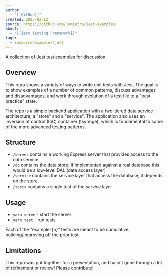 ```yaml
---
author:
  - "[[GitHub]]"
created: 2025-03-12
source: https://github.com/jamietre/jest-examples
about:
  - "[[jest Testing Framework]]"
tags:
  - resource/examples/jest
---
```

A collection of Jest test examples for discussion.

## Overview

This repo shows a variety of ways to write unit tests with Jest. The goal is to show examples of a number of common patterns, discuss advantages and disadvantages, and work through evolution of a test file to a "best practice" state.

The repo is a simple backend application with a two-tiered data service architecture, a "store" and a "service". The application also uses an inversion of control (IoC) container (tsyringe), which is fundamental to some of the more advanced testing patterns.

## Structure

- `/server` contains a working Express server that provides access to the data service.
- `/db` contains the data store; if implemented against a real database this would be a low-level DAL (data access layer)
- `/service` contains the service layer that access the database; it depends on the store.
- `/tests` contains a single test of the *service* layer

## Usage

- `yarn serve` - start the server
- `yarn test` - run tests

Each of the "example-{n}" tests are meant to be cumulative, building/improving off the prior test.

## Limitations

This repo was put together for a presentation, and hasn't gone through a lot of refinement or review! Please contribute!